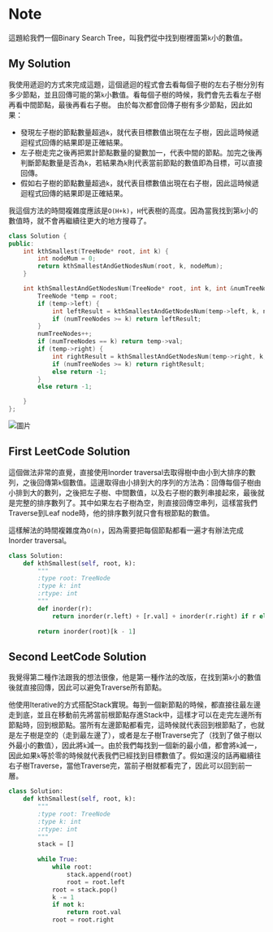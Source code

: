 # Note

這題給我們一個Binary Search Tree，叫我們從中找到樹裡面第`k`小的數值。

## My Solution

我使用遞迴的方式來完成這題，這個遞迴的程式會去看每個子樹的左右子樹分別有多少節點，並且回傳可能的第`k`小數值。看每個子樹的時候，我們會先去看左子樹再看中間節點，最後再看右子樹。
由於每次都會回傳子樹有多少節點，因此如果：
- 發現左子樹的節點數量超過`k`，就代表目標數值出現在左子樹，因此這時候遞迴程式回傳的結果即是正確結果。
- 左子樹走完之後再把累計節點數量的變數加一，代表中間的節點。加完之後再判斷節點數量是否為`k`，若結果為`k`則代表當前節點的數值即為目標，可以直接回傳。
- 假如右子樹的節點數量超過`k`，就代表目標數值出現在右子樹，因此這時候遞迴程式回傳的結果即是正確結果。

我這個方法的時間複雜度應該是`O(H+k)`，`H`代表樹的高度。因為當我找到第`k`小的數值時，就不會再繼續往更大的地方搜尋了。

```cpp
class Solution {
public:
    int kthSmallest(TreeNode* root, int k) {
        int nodeMum = 0;
        return kthSmallestAndGetNodesNum(root, k, nodeMum);
    }

    int kthSmallestAndGetNodesNum(TreeNode* root, int k, int &numTreeNodes) {
        TreeNode *temp = root;
        if (temp->left) {
            int leftResult = kthSmallestAndGetNodesNum(temp->left, k, numTreeNodes);
            if (numTreeNodes >= k) return leftResult;
        }
        numTreeNodes++;
        if (numTreeNodes == k) return temp->val;
        if (temp->right) {
            int rightResult = kthSmallestAndGetNodesNum(temp->right, k, numTreeNodes);
            if (numTreeNodes >= k) return rightResult;
            else return -1;
        }
        else return -1;

    }
};
```

![圖片](https://user-images.githubusercontent.com/55487740/202613692-cf659422-5119-46f5-83ea-3d291295e975.png)

## First LeetCode Solution

這個做法非常的直覺，直接使用Inorder traversal去取得樹中由小到大排序的數列，之後回傳第`k`個數值。這邊取得由小排到大的序列的方法為：回傳每個子樹由小排到大的數列，之後把左子樹、中間數值，以及右子樹的數列串接起來，最後就是完整的排序數列了。其中如果左右子樹為空，則直接回傳空串列，這樣當我們Traverse到Leaf node時，他的排序數列就只會有根節點的數值。

這樣解法的時間複雜度為`O(n)`，因為需要把每個節點都看一遍才有辦法完成Inorder traversal。

```python
class Solution:
    def kthSmallest(self, root, k):
        """
        :type root: TreeNode
        :type k: int
        :rtype: int
        """
        def inorder(r):
            return inorder(r.left) + [r.val] + inorder(r.right) if r else []
    
        return inorder(root)[k - 1]
```

## Second LeetCode Solution

我覺得第二種作法跟我的想法很像，他是第一種作法的改版，在找到第`k`小的數值後就直接回傳，因此可以避免Traverse所有節點。

他使用Iterative的方式搭配Stack實現。每到一個新節點的時候，都直接往最左邊走到底，並且在移動前先將當前根節點存進Stack中，這樣才可以在走完左邊所有節點時，回到根節點。當所有左邊節點都看完，這時候就代表回到根節點了，也就是左子樹是空的（走到最左邊了），或者是左子樹Traverse完了（找到了做子樹以外最小的數值），因此將`k`減一。由於我們每找到一個新的最小值，都會將`k`減一，因此如果`k`等於零的時候就代表我們已經找到目標數值了。假如還沒的話再繼續往右子樹Traverse，當他Traverse完，當前子樹就都看完了，因此可以回到前一層。

```python
class Solution:
    def kthSmallest(self, root, k):
        """
        :type root: TreeNode
        :type k: int
        :rtype: int
        """
        stack = []
        
        while True:
            while root:
                stack.append(root)
                root = root.left
            root = stack.pop()
            k -= 1
            if not k:
                return root.val
            root = root.right
```
